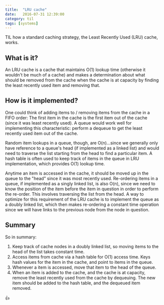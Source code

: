 ```yaml
---
title:  "LRU cache"
date:   2016-07-31 12:39:00
category: til
tags: [systems]
---
```


TIL how a standard caching strategy, the Least Recently Used (LRU) cache, works.

## What is it?

An LRU cache is a cache that maintains O(1) lookup time (otherwise it wouldn't be much of a cache) and makes a determination about what should be removed from the cache when the cache is at capacity by finding the least recently used item and removing that.

## How is it implemented?

One could think of adding items to / removing items from the cache in a FIFO order: The first item in the cache is the first item out of the cache (since it was least recently used). A queue would work well for implementing this characteristic: perform a dequeue to get the least recently used item out of the cache.

Random item lookups in a queue, though, are O(n)...since we generally only have reference to a queue's head (if implemented as a linked list) and would need to traverse the list starting from the head to find a particular item. A hash table is often used to keep track of items in the queue in LRU implementation, which provides O(1) lookup time.

Anytime an item is accessed in the cache, it should be moved up in the queue to the "head" since it was most recently used. Re-ordering items in a queue, if implemented as a singly linked list, is also O(n), since we need to know the position of the item before the item in question in order to perform the re-order. This involves traversing the list from the head. A way to optimize for this requirement of the LRU cache is to implement the queue as a doubly linked list, which then makes re-ordering a constant time operation since we will have links to the previous node from the node in question.

## Summary

So in summary:

1. Keep track of cache nodes in a doubly linked list, so moving items to the head of the list takes constant time.
2. Access items from cache via a hash table for O(1) access time. Keys hash values for the item in the cache, and point to items in the queue.
3. Whenever a item is accessed, move that item to the head of the queue.
4. When an item is added to the cache, and the cache is at capacity, remove the least recently used from the cache by dequeuing. The new item should be added to the hash table, and the dequeued item removed.

:+1:
